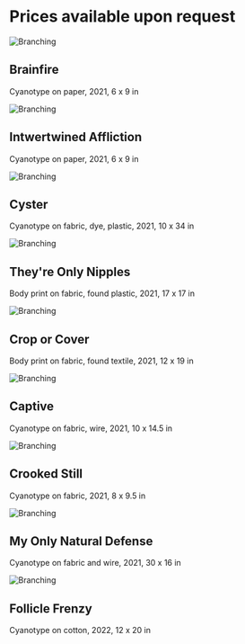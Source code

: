 # Prices available upon request

![Branching](Brainfire.jpg)

## Brainfire
Cyanotype on paper, 2021, 6 x 9 in


![Branching](Intertwined-Affliction.jpg)

## Intwertwined Affliction
Cyanotype on paper, 2021, 6 x 9 in


![Branching](Cyster.jpg)

## Cyster
Cyanotype on fabric, dye, plastic, 2021, 10 x 34 in


![Branching](They're-only-nipples.jpg)

## They're Only Nipples
Body print on fabric, found plastic, 2021, 17 x 17 in


![Branching](crop-or-cover.jpg)

## Crop or Cover
Body print on fabric, found textile, 2021, 12 x 19 in


![Branching](Captive.jpg)

## Captive
Cyanotype on fabric, wire, 2021, 10 x 14.5 in


![Branching](Crooked-still.jpg)

## Crooked Still
Cyanotype on fabric, 2021, 8 x 9.5 in


![Branching](My-Only-Natural-Defense.jpg)

## My Only Natural Defense
Cyanotype on fabric and wire, 2021, 30 x 16 in


![Branching](follicle-frenzy.jpg)

## Follicle Frenzy
Cyanotype on cotton, 2022, 12 x 20 in

